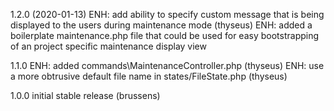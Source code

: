 1.2.0 (2020-01-13)
ENH: add ability to specify custom message that is being displayed to the users 
during maintenance mode (thyseus)
ENH: added a boilerplate maintenance.php file that could be used for easy bootstrapping
of an project specific maintenance display view

1.1.0
ENH: added commands\MaintenanceController.php (thyseus)
ENH: use a more obtrusive default file name in states/FileState.php (thyseus)

1.0.0 initial stable release (brussens)
